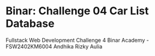 # Binar: Challenge 04 Car List Database 
Fullstack Web Development Challenge 4 Binar Academy - FSW2402KM6004 Andhika Rizky Aulia  
